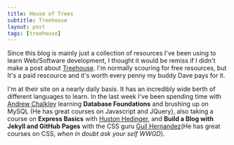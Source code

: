 ```yaml
---
title: House of Trees
subtitle: Treehouse
layout: post
tags: [treehouse]
---
```


Since this blog is mainly just a collection of resources I've been using to learn Web/Software development, I thought it would be remiss if I didn't make a post about [Treehouse](https://teamtreehouse.com/).  I'm normally scouring for free resources, but It's a paid rescource and it's worth every penny my buddy Dave pays for it.

I'm at their site on a nearly daily basis.  It has an incredibly wide berth of different languages to learn.  In the last week I've been spending time with [Andrew Chalkley](https://twitter.com/chalkers
) learning **Database Foundations** and brushing up on MySQL (He has great courses on Javascript and JQuery), also taking a course on **Express Basics** with [Huston Hedinger](https://twitter.com/hstnhdngr), and **Build a Blog with Jekyll and GitHub Pages** with the CSS guru [Guil Hernandez](https://twitter.com/guilh)(He has great courses on CSS, _when in doubt ask your self WWGD_).
